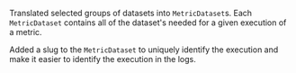 Translated selected groups of datasets into `MetricDataset`s.
Each `MetricDataset` contains all of the dataset's needed for a given execution of a metric.

Added a slug to the `MetricDataset` to uniquely identify the execution
and make it easier to identify the execution in the logs.
